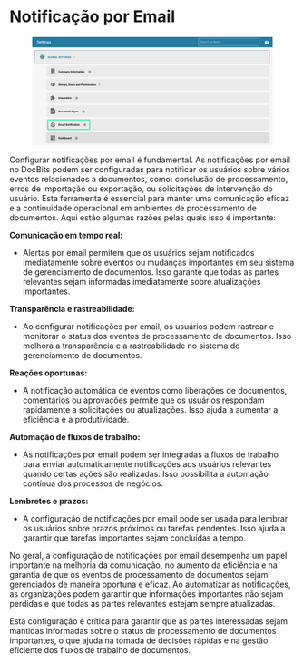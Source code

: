 # Notificação por Email

<figure><img src="../../../../.gitbook/assets/E-Mail Notifications.png" alt=""><figcaption></figcaption></figure>

Configurar notificações por email é fundamental. As notificações por email no DocBits podem ser configuradas para notificar os usuários sobre vários eventos relacionados a documentos, como: conclusão de processamento, erros de importação ou exportação, ou solicitações de intervenção do usuário. Esta ferramenta é essencial para manter uma comunicação eficaz e a continuidade operacional em ambientes de processamento de documentos. Aqui estão algumas razões pelas quais isso é importante:

**Comunicação em tempo real:**&#x20;

* Alertas por email permitem que os usuários sejam notificados imediatamente sobre eventos ou mudanças importantes em seu sistema de gerenciamento de documentos. Isso garante que todas as partes relevantes sejam informadas imediatamente sobre atualizações importantes.

**Transparência e rastreabilidade:**&#x20;

* Ao configurar notificações por email, os usuários podem rastrear e monitorar o status dos eventos de processamento de documentos. Isso melhora a transparência e a rastreabilidade no sistema de gerenciamento de documentos.

**Reações oportunas:**&#x20;

* A notificação automática de eventos como liberações de documentos, comentários ou aprovações permite que os usuários respondam rapidamente a solicitações ou atualizações. Isso ajuda a aumentar a eficiência e a produtividade.

**Automação de fluxos de trabalho:**&#x20;

* As notificações por email podem ser integradas a fluxos de trabalho para enviar automaticamente notificações aos usuários relevantes quando certas ações são realizadas. Isso possibilita a automação contínua dos processos de negócios.

**Lembretes e prazos:**&#x20;

* A configuração de notificações por email pode ser usada para lembrar os usuários sobre prazos próximos ou tarefas pendentes. Isso ajuda a garantir que tarefas importantes sejam concluídas a tempo.

No geral, a configuração de notificações por email desempenha um papel importante na melhoria da comunicação, no aumento da eficiência e na garantia de que os eventos de processamento de documentos sejam gerenciados de maneira oportuna e eficaz. Ao automatizar as notificações, as organizações podem garantir que informações importantes não sejam perdidas e que todas as partes relevantes estejam sempre atualizadas.

Esta configuração é crítica para garantir que as partes interessadas sejam mantidas informadas sobre o status de processamento de documentos importantes, o que ajuda na tomada de decisões rápidas e na gestão eficiente dos fluxos de trabalho de documentos.